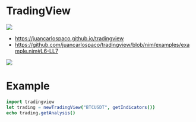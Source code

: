 # TradingView

![](https://raw.githubusercontent.com/juancarlospaco/tradingview/nim/tradingview.jpg)


- https://juancarlospaco.github.io/tradingview
- https://github.com/juancarlospaco/tradingview/blob/nim/examples/example.nim#L6-LL7

![](https://github.com/juancarlospaco/tradingview/actions/workflows/build.yml/badge.svg)


# Example

```nim
import tradingview
let trading = newTradingView("BTCUSDT", getIndicators())
echo trading.getAnalysis()
```
